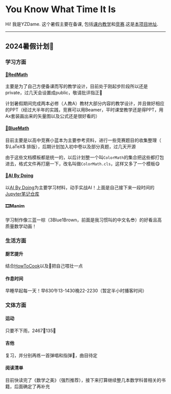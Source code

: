 # You Know What Time It Is

Hi! 我是YZDame. 这个暑假主要在备课, 包括[课内教学](https://github.com/yzdame/redmath)和[竞赛](https://github.com/yzdame/bluemath).这是[本项目地址](https://github.com/yzdame/docs).

---

## 2024暑假计划🎯

### 学习方面

#### [🔴RedMath](https://github.com/LeyuDame/RedMath)

主要是为了自己方便备课而写的教学设计，目前处于刚起步阶段所以还是private，过几天会设置成public，敬请批评指正🫡

计划暑假期间完成两本必修（人教A）教材大部分内容的教学设计，并且做好相应的PPT（经过大半年的实践，竞赛可以用Beamer，平时课堂教学还是得PPT，用Ax套装画出来的矢量图以及公式还是很好看的）

#### [🔵BlueMath](https://github.com/LeyuDame/BlueMath)

目前主要是以高中竞赛小蓝本为主要参考资料，进行一些竞赛题目的收集整理（ $\LaTeX$ 排版），后期计划加入初中卷以及部分真题，过几天开源

由于这些文档模板都是统一的，以后计划整一个叫`ColorMath`的集合把这些都打包进去，格式文件再打磨一下，改名叫做`ColorMath.cls`，这样又多了一个模板😋

#### [🤖AI By Doing](https://github.com/LeyuDame/AIByDoing)

以[AI By Doing](https://aibydoing.com/)为主要学习材料，动手实战AI！上面是自己接下来一段时间的[Jupyter笔记仓库](https://github.com/LeyuDame/AIByDoing)

#### 🎞️Manim

学习制作像三蓝一棕（3Blue1Brown，前面是我习惯叫的中文名😎）的好看且高质量数学动画！

### 生活方面

#### 厨艺提升

结合[HowToCook](https://github.com/Anduin2017/HowToCook)以及🍠把自己喂壮一点

#### 作息时间

早睡早起每一天！早630午13-1430晚22-2230（暂定半小时播客时间）

### 文体方面

#### 运动

只要不下雨，2467🏀135💪

#### 吉他

复习，并分别再练一首弹唱和指弹🎸，曲目待定

#### 阅读清单

目前快读完了《数学之美》（强烈推荐），接下来打算继续整几本数学科普相关的书籍，后面确定了再补充







